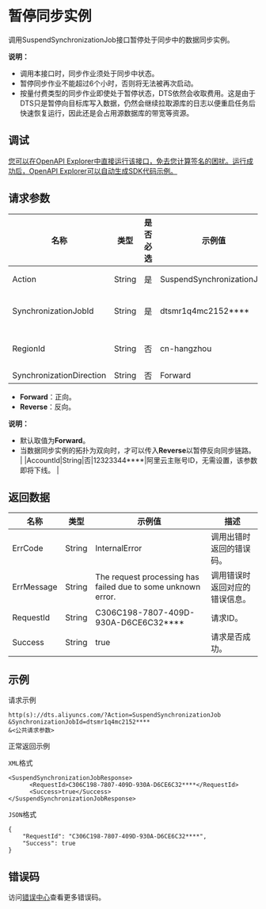 # 暂停同步实例

调用SuspendSynchronizationJob接口暂停处于同步中的数据同步实例。

**说明：**

-   调用本接口时，同步作业须处于同步中状态。
-   暂停同步作业不能超过6个小时，否则将无法被再次启动。
-   按量付费类型的同步作业即使处于暂停状态，DTS依然会收取费用。这是由于DTS只是暂停向目标库写入数据，仍然会继续拉取源库的日志以便重启任务后快速恢复运行，因此还是会占用源数据库的带宽等资源。

## 调试

[您可以在OpenAPI Explorer中直接运行该接口，免去您计算签名的困扰。运行成功后，OpenAPI Explorer可以自动生成SDK代码示例。](https://api.aliyun.com/#product=Dts&api=SuspendSynchronizationJob&type=RPC&version=2020-01-01)

## 请求参数

|名称|类型|是否必选|示例值|描述|
|--|--|----|---|--|
|Action|String|是|SuspendSynchronizationJob|系统规定参数，取值：**SuspendSynchronizationJob**。 |
|SynchronizationJobId|String|是|dtsmr1q4mc2152\*\*\*\*|数据同步实例ID，可以通过调用**DescribeSynchronizationJobs**接口查询。 |
|RegionId|String|否|cn-hangzhou|地域ID，传入本参数来指定实例所在地域，详情请参见[支持的地域列表](~141033~)。 |
|SynchronizationDirection|String|否|Forward|同步方向，取值：

 -   **Forward**：正向。
-   **Reverse**：反向。

 **说明：**

-   默认取值为**Forward**。
-   当数据同步实例的拓扑为双向时，才可以传入**Reverse**以暂停反向同步链路。 |
|AccountId|String|否|12323344\*\*\*\*|阿里云主账号ID，无需设置，该参数即将下线。 |

## 返回数据

|名称|类型|示例值|描述|
|--|--|---|--|
|ErrCode|String|InternalError|调用出错时返回的错误码。 |
|ErrMessage|String|The request processing has failed due to some unknown error.|调用错误时返回对应的错误信息。 |
|RequestId|String|C306C198-7807-409D-930A-D6CE6C32\*\*\*\*|请求ID。 |
|Success|String|true|请求是否成功。 |

## 示例

请求示例

```
http(s)://dts.aliyuncs.com/?Action=SuspendSynchronizationJob
&SynchronizationJobId=dtsmr1q4mc2152****
&<公共请求参数>
```

正常返回示例

`XML`格式

```
<SuspendSynchronizationJobResponse>
      <RequestId>C306C198-7807-409D-930A-D6CE6C32****</RequestId>
      <Success>true</Success>
</SuspendSynchronizationJobResponse>
```

`JSON`格式

```
{
	"RequestId": "C306C198-7807-409D-930A-D6CE6C32****",
	"Success": true
}
```

## 错误码

访问[错误中心](https://error-center.aliyun.com/status/product/Dts)查看更多错误码。

